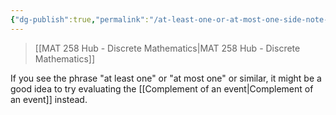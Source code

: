 ```yaml
---
{"dg-publish":true,"permalink":"/at-least-one-or-at-most-one-side-note-probability/","dgHomeLink":true,"dgPassFrontmatter":false,"dgShowLocalGraph":true}
---
```


> [[MAT 258 Hub - Discrete Mathematics|MAT 258 Hub - Discrete Mathematics]]

If you see the phrase "at least one" or "at most one" or similar, it might be a good idea to try evaluating the [[Complement of an event|Complement of an event]] instead.